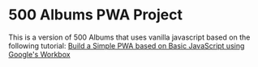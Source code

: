 # 500 Albums PWA Project

This is a version of 500 Albums that uses vanilla javascript based on the following tutorial:
[Build a Simple PWA based on Basic JavaScript using Google's Workbox](https://youtu.be/PL2DG9LJoVQ)

